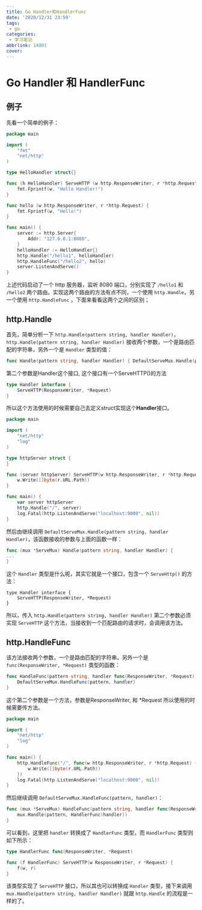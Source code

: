 ```yaml
---
title: Go Handler和HandlerFunc
date: '2020/12/31 23:59'
tags:
 - go
categories:
 - 学习笔记
abbrlink: 14001
cover: 
---
```


# Go Handler 和 HandlerFunc

## 例子

先看一个简单的例子：

```go
package main

import (
    "fmt"
    "net/http"
)

type HelloHandler struct{}

func (h HelloHandler) ServeHTTP (w http.ResponseWriter, r *http.Request) {
    fmt.Fprintf(w, "Hello Handler!")
}

func hello (w http.ResponseWriter, r *http.Request) {
    fmt.Fprintf(w, "Hello!")
}

func main() {
    server := http.Server{
        Addr: "127.0.0.1:8080",
    }
    helloHandler := HelloHandler{}
    http.Handle("/hello1", helloHandler)
    http.HandleFunc("/hello2", hello)
    server.ListenAndServe()
}
```

上述代码启动了一个 http 服务器，监听 8080 端口，分别实现了 `/hello1` 和 `/hello2` 两个路由。实现这两个路由的方法有点不同，一个使用 `http.Handle`，另一个使用 `http.HandleFunc` ，下面来看看这两个之间的区别；

## http.Handle

首先，简单分析一下 `http.Handle(pattern string, handler Handler)`，`http.Handle(pattern string, handler Handler)` 接收两个参数，一个是路由匹配的字符串，另外一个是 `Handler` 类型的值：

```go
func Handle(pattern string, handler Handler) { DefaultServeMux.Handle(pattern, handler) }
```

第二个参数是Handler这个接口, 这个接口有一个ServeHTTP()的方法

```go
type Handler interface {
	ServeHTTP(ResponseWriter, *Request)
}
```

所以这个方法使用的时候需要自己去定义struct实现这个**Handler**接口。

```go
package main

import (
	"net/http"
	"log"
)

type httpServer struct {
}

func (server httpServer) ServeHTTP(w http.ResponseWriter, r *http.Request) {
	w.Write([]byte(r.URL.Path))
}

func main() {
	var server httpServer
	http.Handle("/", server)
	log.Fatal(http.ListenAndServe("localhost:9000", nil))
}
```

然后由继续调用 `DefaultServeMux.Handle(pattern string, handler Handler)`，该函数接收的参数与上面的函数一样：

```go
func (mux *ServeMux) Handle(pattern string, handler Handler) {
...
}
```

这个 `Handler` 类型是什么呢，其实它就是一个接口，包含一个 `ServeHttp()` 的方法：

```tsx
type Handler interface {
    ServeHTTP(ResponseWriter, *Request)
}
```

所以，传入 `http.Handle(pattern string, handler Handler)` 第二个参数必须实现 `ServeHTTP` 这个方法，当接收到一个匹配路由的请求时，会调用该方法。

## http.HandleFunc

该方法接收两个参数，一个是路由匹配的字符串，另外一个是 `func(ResponseWriter, *Request)` 类型的函数：

```go
func HandleFunc(pattern string, handler func(ResponseWriter, *Request)) {
    DefaultServeMux.HandleFunc(pattern, handler)
}
```

这个第二个参数是一个方法，参数是ResponseWriter, 和 *Request 所以使用的时候需要传方法。

```go
package main

import (
	"net/http"
	"log"
)

func main() {
	http.HandleFunc("/", func(w http.ResponseWriter, r *http.Request) {
		w.Write([]byte(r.URL.Path))
	})
	log.Fatal(http.ListenAndServe("localhost:9000", nil))
}
```

然后继续调用 `DefaultServeMux.HandleFunc(pattern, handler)`：

```go
func (mux *ServeMux) HandleFunc(pattern string, handler func(ResponseWriter, *Request)) {
    mux.Handle(pattern, HandlerFunc(handler))
}
```

可以看到，这里把 `handler` 转换成了 `HandlerFunc` 类型，而 `HandlerFunc` 类型则如下所示：

```go
type HandlerFunc func(ResponseWriter, *Request)

func (f HandlerFunc) ServeHTTP(w ResponseWriter, r *Request) {
    f(w, r)
}
```

该类型实现了 `ServeHTTP` 接口，所以其也可以转换成 `Handler` 类型，接下来调用 `mux.Handle(pattern string, handler Handler)` 就跟 `http.Handle` 的流程是一样的了。



